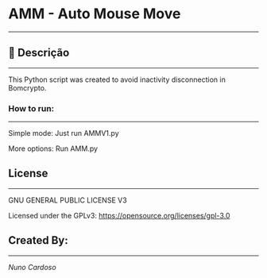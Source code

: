 # AMM - Auto Mouse Move

------

## 🧾 Descrição

---

 This Python script was created to avoid inactivity disconnection in Bomcrypto.

### How to run:

---

Simple mode: Just run AMMV1.py 

More options: Run AMM.py

## License

---
GNU GENERAL PUBLIC LICENSE V3 

Licensed under the GPLv3: https://opensource.org/licenses/gpl-3.0

## Created By:

---

_Nuno Cardoso_
